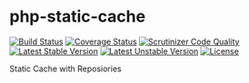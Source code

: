 php-static-cache
================

[![Build Status](https://travis-ci.org/urakozz/php-static-cache.svg?branch=master)](https://travis-ci.org/urakozz/php-static-cache)
[![Coverage Status](https://coveralls.io/repos/urakozz/php-static-cache/badge.png)](https://coveralls.io/r/urakozz/php-static-cache)
[![Scrutinizer Code Quality](https://scrutinizer-ci.com/g/urakozz/php-static-cache/badges/quality-score.png?b=master)](https://scrutinizer-ci.com/g/urakozz/php-static-cache/?branch=master)
[![Latest Stable Version](https://poser.pugx.org/kozz/static-cache/v/stable.svg)](https://packagist.org/packages/kozz/static-cache)
[![Latest Unstable Version](https://poser.pugx.org/kozz/static-cache/v/unstable.svg)](https://packagist.org/packages/kozz/static-cache)
[![License](http://img.shields.io/packagist/l/kozz/static-cache.svg)](https://packagist.org/packages/kozz/static-cache)

Static Cache with Reposiories
